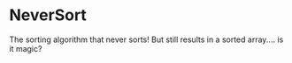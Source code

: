 # NeverSort
The sorting algorithm that never sorts! But still results in a sorted array.... is it magic?
